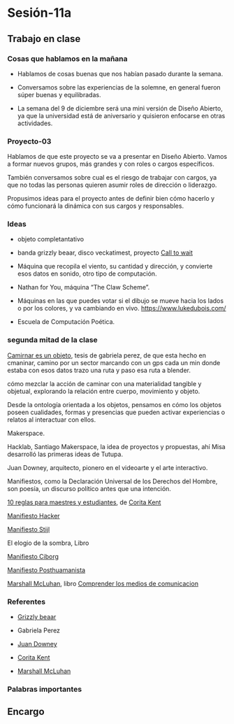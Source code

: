 # Sesión-11a

## Trabajo en clase

### Cosas que hablamos en la mañana

- Hablamos de cosas buenas que nos habían pasado durante la semana.

- Conversamos sobre las experiencias de la solemne, en general fueron súper buenas y equilibradas.

- La semana del 9 de diciembre será una mini versión de Diseño Abierto, ya que la universidad está de aniversario y quisieron enfocarse en otras actividades.

### Proyecto-03

Hablamos de que este proyecto se va a presentar en Diseño Abierto. Vamos a formar nuevos grupos, más grandes y con roles o cargos específicos.

También conversamos sobre cual es el riesgo de trabajar con cargos, ya que no todas las personas quieren asumir roles de dirección o liderazgo.

Propusimos ideas para el proyecto antes de definir bien cómo hacerlo y cómo funcionará la dinámica con sus cargos y responsables.

### Ideas

- objeto completantativo

- banda grizzly beaar, disco veckatimest, proyecto [Call to wait](http://uselesspress.org/things/call-to-wait/)

- Máquina que recopila el viento, su cantidad y dirección, y convierte esos datos en sonido, otro tipo de computación.

- Nathan for You, máquina “The Claw Scheme”.

- Máquinas en las que puedes votar si el dibujo se mueve hacia los lados o por los colores, y va cambiando en vivo. https://www.lukedubois.com/

- Escuela de Computación Poética.

### segunda mitad de la clase

[Camirnar es un objeto](https://revistaentorno.cl/caminar-es-un-objeto/), tesis de gabriela perez, de que esta hecho en cmaninar, camino por un sector marcando con un gps cada un min donde estaba con esos datos trazo una ruta y paso esa ruta a blender.

cómo mezclar la acción de caminar con una materialidad tangible y objetual, explorando la relación entre cuerpo, movimiento y objeto.

Desde la ontología orientada a los objetos, pensamos en cómo los objetos poseen cualidades, formas y presencias que pueden activar experiencias o relatos al interactuar con ellos.

Makerspace.

Hacklab, Santiago Makerspace, la idea de proyectos y propuestas, ahí Misa desarrolló las primeras ideas de Tutupa.

Juan Downey, arquitecto, pionero en el videoarte y el arte interactivo.

Manifiestos, como la Declaración Universal de los Derechos del Hombre, son poesía, un discurso político antes que una intención.

[10 reglas para maestres y estudiantes](https://mundoperformance.net/2020/12/21/10-reglas-para-maestrxs-y-estudiantxs/), de [Corita Kent](https://es.wikipedia.org/wiki/Corita_Kent)

[Manifiesto Hacker](https://es.wikipedia.org/wiki/Manifiesto_hacker)

[Manifiesto Stijl](https://arteydisegno.wordpress.com/wp-content/uploads/2010/02/manifiesto-de-stijl-1917.pdf)

El elogio de la sombra, Libro

[Manifiesto Ciborg](https://cursosupla.wordpress.com/wp-content/uploads/2015/03/haraway-d-manifiesto-para-cyborgs-1990.pdf)

[Manifiesto Posthuamanista](https://cuadrivio.net/manifiesto-posthumanista/)

[Marshall McLuhan](https://es.wikipedia.org/wiki/Marshall_McLuhan), libro [Comprender los medios de comunicacion](https://semioticaderedes-carlon.com/wp-content/uploads/2018/04/McLuhan_Marshall__Comprender_los_medios_de_comunicacion.pdf)

### Referentes

- [Grizzly beaar](https://en.wikipedia.org/wiki/Grizzly_Bear_(band))

- Gabriela Perez

- [Juan Downey](https://es.wikipedia.org/wiki/Juan_Downey)

- [Corita Kent](https://es.wikipedia.org/wiki/Corita_Kent)

- [Marshall McLuhan](https://es.wikipedia.org/wiki/Marshall_McLuhan)

### Palabras importantes

## Encargo
